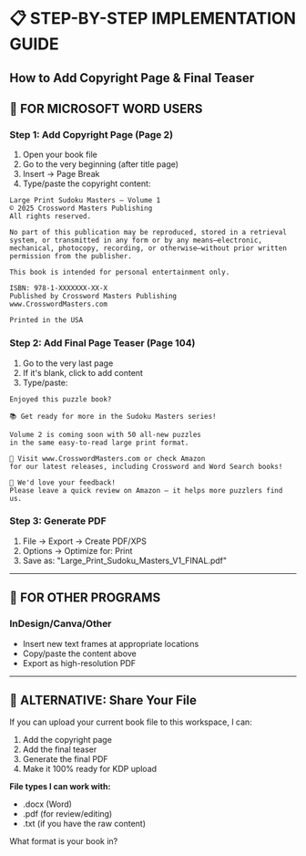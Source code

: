 # 📋 STEP-BY-STEP IMPLEMENTATION GUIDE
## How to Add Copyright Page & Final Teaser

## 🔧 FOR MICROSOFT WORD USERS

### Step 1: Add Copyright Page (Page 2)
1. Open your book file
2. Go to the very beginning (after title page)
3. Insert → Page Break  
4. Type/paste the copyright content:

```
Large Print Sudoku Masters – Volume 1  
© 2025 Crossword Masters Publishing  
All rights reserved.

No part of this publication may be reproduced, stored in a retrieval system, or transmitted in any form or by any means—electronic, mechanical, photocopy, recording, or otherwise—without prior written permission from the publisher.

This book is intended for personal entertainment only.

ISBN: 978-1-XXXXXXX-XX-X  
Published by Crossword Masters Publishing  
www.CrosswordMasters.com

Printed in the USA
```

### Step 2: Add Final Page Teaser (Page 104)
1. Go to the very last page
2. If it's blank, click to add content
3. Type/paste:

```
Enjoyed this puzzle book?

📚 Get ready for more in the Sudoku Masters series!

Volume 2 is coming soon with 50 all-new puzzles
in the same easy-to-read large print format.

🛒 Visit www.CrosswordMasters.com or check Amazon  
for our latest releases, including Crossword and Word Search books!

💬 We'd love your feedback!
Please leave a quick review on Amazon — it helps more puzzlers find us.
```

### Step 3: Generate PDF
1. File → Export → Create PDF/XPS
2. Options → Optimize for: Print
3. Save as: "Large_Print_Sudoku_Masters_V1_FINAL.pdf"

---

## 🔧 FOR OTHER PROGRAMS

### InDesign/Canva/Other
- Insert new text frames at appropriate locations
- Copy/paste the content above
- Export as high-resolution PDF

---

## 🚀 ALTERNATIVE: Share Your File

If you can upload your current book file to this workspace, I can:
1. Add the copyright page
2. Add the final teaser  
3. Generate the final PDF
4. Make it 100% ready for KDP upload

**File types I can work with:**
- .docx (Word)
- .pdf (for review/editing)
- .txt (if you have the raw content)

What format is your book in?